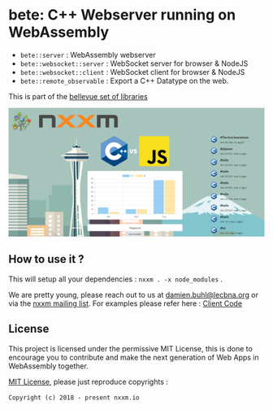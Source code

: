 # bete: C++ Webserver running on WebAssembly

* `bete::server` : WebAssembly webserver
* `bete::websocket::server` : WebSocket server for browser &amp; NodeJS
* `bete::websocket::client` : WebSocket client for browser &amp; NodeJS
* `bete::remote_observable` : Export a C++ Datatype on the web.

This is part of the [bellevue set of libraries](https://github.com/nxxm/bellevue)

![observable-benchmarks website](./observable-benchmarks.png)

## How to use it ? 

This will setup all your dependencies : `nxxm . -x node_modules` .

We are pretty young, please reach out to us at damien.buhl@lecbna.org or via the [nxxm mailing list](https://groups.google.com/forum/#!forum/nxxm).
For examples please refer here : [Client Code](https://github.com/nxxm/bete/blob/master/index.html#L386)

## License
This project is licensed under the permissive MIT License, this is done to encourage you to contribute and make the next generation of Web Apps in WebAssembly together.

[MIT License](./LICENSE.md), please just reproduce copyrights :

```
Copyright (c) 2018 - present nxxm.io
```
